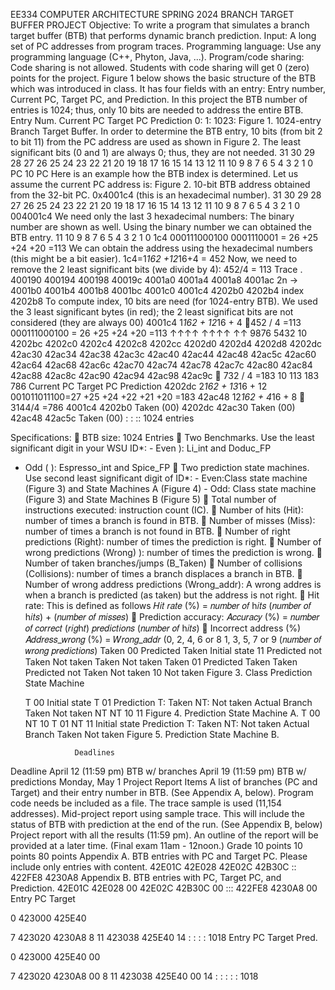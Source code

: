 EE334 COMPUTER ARCHITECTURE SPRING 2024 BRANCH TARGET BUFFER PROJECT
Objective: To write a program that simulates a branch target buffer (BTB) that performs dynamic branch prediction.
Input: A long set of PC addresses from program traces.
Programming language: Use any programming language (C++, Phyton, Java, ...). Program/code sharing: Code sharing is not allowed. Students with code sharing will get 0
(zero) points for the project.
Figure 1 below shows the basic structure of the BTB which was introduced in class. It has four fields with an entry: Entry number, Current PC, Target PC, and Prediction. In this project the BTB number of entries is 1024; thus, only 10 bits are needed to address the entire BTB.
Entry Num. Current PC Target PC Prediction 0:
1:
1023:
Figure 1. 1024-entry Branch Target Buffer.
In order to determine the BTB entry, 10 bits (from bit 2 to bit 11) from the PC address are used as shown in Figure 2. The least significant bits (0 and 1) are always 0; thus, they are not needed.
31 30 29 28 27 26 25 24 23 22 21 20 19 18 17 16 15 14 13 12 11 10 9 8 7 6 5 4 3 2 1 0
           PC
10
             PC
Here is an example how the BTB index is determined. Let us assume the current PC address is:
Figure 2. 10-bit BTB address obtained from the 32-bit PC. 0x4001c4 (this is an hexadecimal number).
31 30 29 28 27 26 25 24 23 22 21 20 19 18 17 16 15 14 13 12 11 10 9 8 7 6 5 4 3 2 1 0
004001c4
We need only the last 3 hexadecimal numbers: The binary number are shown as well.
Using the binary number we can obtained the BTB entry.
11 10 9 8 7 6 5 4 3 2 1 0
1c4 000111000100
0001110001 = 26 +25 +24 +20 =113
We can obtain the address using the hexadecimal numbers (this might be a bit easier).
1c4=1*162 +12*16+4 = 452
Now, we need to remove the 2 least significant bits (we divide by 4): 452/4 = 113
 Trace .
400190
400194
400198
40019c
4001a0
4001a4
4001a8
4001ac 2n → 4001b0
4001b4
4001b8
4001bc
4001c0
4001c4
4202b0
4202b4 index 4202b8
To compute index, 10 bits are need (for 1024-entry BTB).
We used the 3 least significant bytes (in red);
the 2 least significat bits are not considered (they are always 00)
4001c4 1*162 + 12*16 + 4 452 / 4 =113 000111000100 = 26 +25 +24 +20 =113
↑↑↑↑ ↑↑↑↑ ↑↑
9876 5432 10
4202bc 4202c0 4202c4 4202c8 4202cc 4202d0 4202d4 4202d8 4202dc 42ac30 42ac34 42ac38 42ac3c 42ac40 42ac44 42ac48 42ac5c 42ac60 42ac64 42ac68 42ac6c 42ac70 42ac74 42ac78 42ac7c 42ac80 42ac84 42ac88 42ac8c 42ac90 42ac94 42ac98 42ac9c
 732 / 4 =183
10
113 183
786
Current PC
Target PC
Prediction
4202dc 2*162 + 13*16 + 12
001011011100=27 +25 +24 +22 +21 +20 =183
42ac48
12*162 + 4*16 + 8
 3144/4 =786
  4001c4
4202b0
Taken (00)
4202dc
42ac30
Taken (00)
42ac48
42ac5c
Taken (00)
:
:
::
  1024 entries
  
Specifications:
 BTB size: 1024 Entries
 Two Benchmarks. Use the least significant digit in your WSU ID*: - Even   ): Li_int and Doduc_FP
- Odd (   ): Espresso_int and Spice_FP
 Two prediction state machines. Use second least significant digit of ID*: - Even:Class state machine (Figure 3) and State Machines A (Figure 4) - Odd: Class state machine (Figure 3) and State Machines B (Figure 5)
 Total number of instructions executed: instruction count (IC).
 Number of hits (Hit): number of times a branch is found in BTB.
 Number of misses (Miss): number of times a branch is not found in BTB.
 Number of right predictions (Right): number of times the prediction is right.
 Number of wrong predictions (Wrong) ): number of times the prediction is wrong.
 Number of taken branches/jumps (B_Taken)
 Number of collisions (Collisions): number of times a branch displaces a branch in
BTB.
 Number of wrong address predictions (Wrong_addr): A wrong addres is when a
branch is predicted (as taken) but the address is not right.
 Hit rate: This is defined as follows
𝐻𝑖𝑡 𝑟𝑎𝑡𝑒 (%) = 𝑛𝑢𝑚𝑏𝑒𝑟 𝑜𝑓 h𝑖𝑡𝑠
(𝑛𝑢𝑚𝑏𝑒𝑟 𝑜𝑓 h𝑖𝑡𝑠) + (𝑛𝑢𝑚𝑏𝑒𝑟 𝑜𝑓 𝑚𝑖𝑠𝑠𝑒𝑠)
 Prediction accuracy:
𝐴𝑐𝑐𝑢𝑟𝑎𝑐𝑦 (%) = 𝑛𝑢𝑚𝑏𝑒𝑟 𝑜𝑓 𝑐𝑜𝑟𝑟𝑒𝑐𝑡 (𝑟𝑖𝑔h𝑡) 𝑝𝑟𝑒𝑑𝑖𝑐𝑡𝑖𝑜𝑛𝑠
(𝑛𝑢𝑚𝑏𝑒𝑟 𝑜𝑓 h𝑖𝑡𝑠)
 Incorrect address (%)
𝐴𝑑𝑑𝑟𝑒𝑠𝑠_𝑤𝑟𝑜𝑛𝑔 (%) = 𝑊𝑟𝑜𝑛𝑔_𝑎𝑑𝑑𝑟
(0, 2, 4, 6 or 8
1, 3, 5, 7 or 9
   (𝑛𝑢𝑚𝑏𝑒𝑟 𝑜𝑓 𝑤𝑟𝑜𝑛𝑔 𝑝𝑟𝑒𝑑𝑖𝑐𝑡𝑖𝑜𝑛𝑠)
  Taken
  00
Predicted Taken
Initial state
11
Predicted not Taken
Not taken
Taken
Not taken
Taken
01
Predicted Taken
     Taken
Predicted not Taken
Not taken
   10
     Not taken
Figure 3. Class Prediction State Machine
 
    T
00
Initial state
T
01
   Prediction
T: Taken NT: Not taken
     Actual Branch
Taken Not taken
       NT NT
10 11
Figure 4. Prediction State Machine A.
     T
00
NT
10
T
01
NT
11
Initial state
    Prediction
T: Taken NT: Not taken
    Actual Branch
Taken Not taken
        Figure 5. Prediction State Machine B.
 
                 Deadlines
Deadline
April 12 (11:59 pm)
BTB w/ branches
April 19 (11:59 pm)
BTB w/ predictions
Monday, May 1
Project Report
Items
A list of branches (PC and Target) and their entry number in BTB. (See Appendix A, below). Program code needs be included as a file.
The trace sample is used (11,154 addresses).
Mid-project report using sample trace.
This will include the status of BTB with prediction at the end of the run. (See Appendix B, below)
Project report with all the results (11:59 pm). An outline of the report will be provided at a later time.
(Final exam 11am - 12noon.)
Grade
10 points
10 points 80 points
               Appendix A. BTB entries with PC and Target PC. Please include only entries with content.
42E01C 42E028 42E02C 42B30C :: 422FE8 4230A8
Appendix B. BTB entries with PC, Target PC, and Prediction.
42E01C 42E028 00 42E02C 42B30C 00
::: 422FE8 4230A8 00
 Entry PC Target
   
 0
423000
425E40
   
7
423020
4230A8
8
11
423038
425E40
14
:
:
:
:
1018
    Entry PC Target
Pred.
    
  0
423000
425E40
00
    
7
423020
4230A8
00
8
11
423038
425E40
00
14
:
:
:
:
:
1018
   
